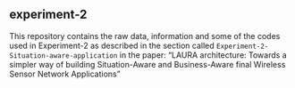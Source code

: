 ## experiment-2
This repository contains the raw data, information and some of the codes used in Experiment-2 as described in the section called `Experiment-2-Situation-aware-application` in the paper: “LAURA architecture: Towards a simpler way of building Situation-Aware and Business-Aware final Wireless Sensor Network Applications”
